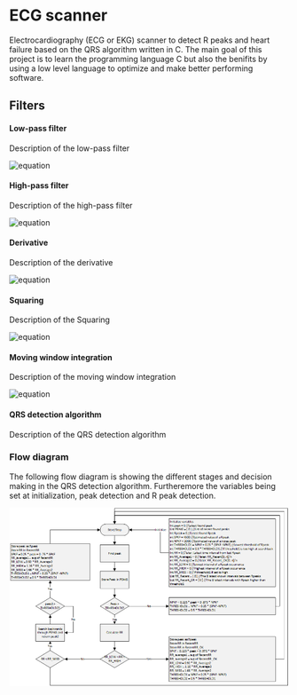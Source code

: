 # ECG scanner
Electrocardiography (ECG or EKG) scanner to detect R peaks and heart failure based on the QRS algorithm written in C.
The main goal of this project is to learn the programming language C but also the benifits by using a low level language to optimize and make better performing software.

## Filters

#### Low-pass filter
Description of the low-pass filter
<!---
latex: y_n=2y_{n-1}-y_{n-2}+\frac{1}{32}\cdot(x_{n}-2x_{n-6}+x_{n-12})
-->
![equation](http://www.sciweavers.org/upload/Tex2Img_1411309664/eqn.png)

#### High-pass filter
Description of the high-pass filter
<!---
latex: y_n=y_{n-1}-\frac{x_{n}}{32}+x_{n-16}-x_{n-17}+\frac{x_{n-32}}{32}
-->
![equation](http://www.sciweavers.org/upload/Tex2Img_1411309614/eqn.png)


#### Derivative
Description of the derivative
<!---
latex: y_n=\frac{1}{8}(2x_{n}+x_{n-1}-x_{n-3}-2x_{n-4})
-->
![equation](http://www.sciweavers.org/upload/Tex2Img_1411310592/eqn.png)


#### Squaring
Description of the Squaring
<!---
latex: y_n=x_{n}^{2}
-->
![equation](http://www.sciweavers.org/upload/Tex2Img_1411310897/eqn.png)

#### Moving window integration
Description of the moving window integration
<!---
latex: y_n=\frac{1}{N}(x_{n-(N-1)}+x_{n-(N-2)}+\ldots+x_{n})
-->
![equation](http://www.sciweavers.org/upload/Tex2Img_1411310840/eqn.png)

#### QRS detection algorithm
Description of the QRS detection algorithm

### Flow diagram
The following flow diagram is showing the different stages and decision making in the QRS detection algorithm. Furtheremore the variables being set at initialization, peak detection and R peak detection.

![](Diagrams/QRS_algorithm_flow_chart.png?raw=true)
